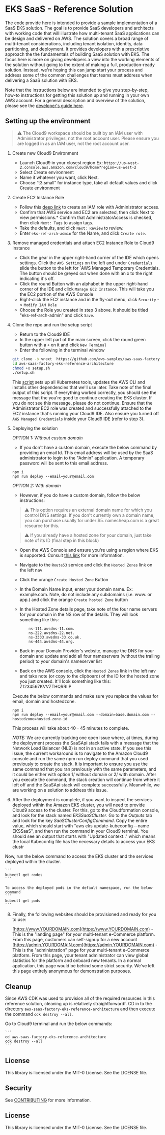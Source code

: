 # EKS SaaS - Reference Solution

The code provide here is intended to provide a sample implementation of a SaaS EKS solution. The goal is to provide SaaS developers and architects with working code that will illustrate how multi-tenant SaaS applications can be design and delivered on AWS. The solution covers a broad range of multi-tenant considerations, including tenant isolation, identity, data partitioning, and deployment. It provides developers with a prescriptive approach the the fundamentals of building SaaS solution with EKS. The focus here is more on giving developers a view into the working elements of the solution without going to the extent of making a full, production-ready solution. Instead, we're hoping this can jump start your process and address some of the common challenges that teams must address when delivering a SaaS solution with EKS.

Note that the instructions below are intended to give you step-by-step, how-to instructions for getting this solution up and running in your own AWS account. For a general description and overview of the solution, please see the [developer's guide here](GUIDE.md).

## Setting up the environment

> :warning: The Cloud9 workspace should be built by an IAM user with Administrator privileges, not the root account user. Please ensure you are logged in as an IAM user, not the root account user.

1. Create new Cloud9 Environment
    * Launch Cloud9 in your closest region Ex: `https://us-west-2.console.aws.amazon.com/cloud9/home?region=us-west-2`
    * Select Create environment
    * Name it whatever you want, click Next.
    * Choose “t3.small” for instance type, take all default values and click Create environment
2. Create EC2 Instance Role
    * Follow this [deep link](https://console.aws.amazon.com/iam/home#/roles$new?step=review&commonUseCase=EC2%2BEC2&selectedUseCase=EC2&policies=arn:aws:iam::aws:policy%2FAdministratorAccess) to create an IAM role with Administrator access.
    * Confirm that AWS service and EC2 are selected, then click Next to view permissions.* Confirm that AdministratorAccess is checked, then click `Next: Tags` to assign tags.
    * Take the defaults, and click `Next: Review` to review.
    * Enter `eks-ref-arch-admin` for the Name, and click `Create role`.
3. Remove managed credentials and attach EC2 Instance Role to Cloud9 Instance
    * Click the gear in the upper right-hand corner of the IDE which opens settings. Click the `AWS Settings` on the left and under `Credentials` slide the button to the left for `AWS Managed Temporary Credentials. The button should be greyed out when done with an x to the right indicating it's off.
    * Click the round Button with an alphabet in the upper right-hand corner of the IDE and click `Manage EC2 Instance`. This will take you the EC2 portion of the AWS Console
    * Right-click the EC2 instance and in the fly-out menu, click `Security` -> `Modify IAM Role`
    * Choose the Role you created in step 3 above. It should be titled "eks-ref-arch-admin" and click `Save`.
4. Clone the repo and run the setup script
    * Return to the Cloud9 IDE
    * In the upper left part of the main screen, click the round green button with a `+` on it and click `New Terminal`
    * Enter the following in the terminal window

    ```bash
    git clone -b vnext  https://github.com/aws-samples/aws-saas-factory-eks-reference-architecture
    cd aws-saas-factory-eks-reference-architecture
    chmod +x setup.sh
    ./setup.sh
   ```

   This [script](./setup.sh) sets up all Kubernetes tools, updates the AWS CLI and installs other dependencies that we'll use later. Take note of the final output of this script. If everything worked correctly, you should see the message that the you're good to continue creating the EKS cluster. If you do not see this message, please do not continue. Ensure that the Administrator EC2 role was created and successfully attached to the EC2 instance that's running your Cloud9 IDE. Also ensure you turned off `AWS Managed Credentials` inside your Cloud9 IDE (refer to step 3).


5. Deploying the solution

    *OPTION 1: Without custom domain*
    * If you don't have a custom domain, execute the below command by providing an email Id. This email address will be used by the SaaS administrator to login to the "Admin" application. A temporary password will be sent to this email address.

    ```
    npm i
    npm run deploy --email=your@email.com
    ```

    *OPTION 2: With domain*
    * However, if you do have a custom domain, follow the below instructions:

    > :warning: This option requires an external domain name for which you control DNS settings. If you don't currently own a domain name, you can purchase usually for under $5. namecheap.com is a great resource for this.

    > :warning: If you already have a hosted zone for your domain, just take note of its ID (final step in this block)

    * Open the AWS Console and ensure you're using a region where EKS is supported. Consult [this link](https://aws.amazon.com/about-aws/global-infrastructure/regional-product-services/) for more information.
    * Navigate to the `Route53` service and click the `Hosted Zones` link on the left nav
    * Click the orange `Create Hosted Zone` Button
    * In the Domain Name input, enter your domain name. Ex: example.com. Note, do not include any subdomains (i.e. www. or app.) and click the orange `Create hosted Zone` button
    * In the Hosted Zone details page, take note of the four name servers for your domain in the NS row of the details. They will look something like this:

        ```code
            ns-111.awsdns-11.com.
            ns-222.awsdns-22.net.
            ns-3333.awsdns-33.co.uk.
            ns-444.awsdns-44.org.
        ```

    * Back in your Domain Provider's website, manage the DNS for your domain and update and add all four nameservers (without the trailing period) to your domain's nameserver list
    * Back on the AWS console, click the `Hosted Zones` link in the left nav and take note (or copy to the clipboard) of the ID for the hosted zone you just created. It'll look something like this: Z1234567KVVZTHQRRIIP

    Execute the below commands and make sure you replace the values for email, domain and hostedzone.

    ```
    npm i
    npm run deploy --email=your@email.com --domain=base.domain.com --hostedzone=hosted-zone-id
    ```

    This process will take about 40 - 45 minutes to complete.

    *NOTE:* We are currently tracking one open issue where, at times, during the deployment process the SaaSApi stack fails with a message that the Network Load Balancer (NLB) is not in an active state. If you see this issue, the current workaround is to navigate to the Amazon Cloud9 console and run the same npm run deploy command that you used previously to create the stack. It is important to ensure you use the same command that you ran previously with the same parameters, and it could be either with option 1/ without domain or 2/ with domain. After you execute the command, the stack creation will continue from where it left off and the SaaSApi stack will complete successfully. Meanwhile, we are working on a solution to address this issue.

8. After the deployment is complete, if you want to inspect the services deployed within the Amazon EKS cluster, you  will need to provide Cloud9 access to the cluster. For this, go to the Cloudformation console, and look for the stack named *EKSSaaSCluster*. Go to the *Outputs* tab and look for the key *SaaSClusterConfigCommand*. Copy the entire value, which should start with "aws eks update-kubeconfig --name EKSSaaS", and then run the command in your Cloud9 terminal. You should see an output that starts with "Updated context.." which means the local Kubeconfig file has the necessary details  to access your EKS clustr

Now, run the below command to access the EKS cluster and the services deployed within the cluster.

    ```
    kubectl get nodes
    ```

    To access the deployed pods in the default namespace, run the below command
    ```
    kubectl get pods
    ```

8. Finally, the following websites should be provisioned and ready for you to use:

    [https://www.YOURDOMAIN.com](https://www.YOURDOMAIN.com) - This is the "landing page" for your multi-tenant e-Commerce platform. From this page, customers can self-signup for a new account
    [https://admin.YOURDOMAIN.com](https://admin.YOURDOMAIN.com) - This is the "administration" page for your multi-tenant e-Commerce platform. From this page, your tenant administrator can view global statistics for the platform and onboard new tenants. In a normal application, this page would be behind some strict security. We've left this page entirely anonymous for demonstration purposes.

## Cleanup

Since AWS CDK was used to provision all of the required resources in this reference solution, cleaning up is relatively straightforwardf. CD in to the directory `aws-saas-factory-eks-reference-architecture` and then execute the command `cdk destroy --all`. 

Go to Cloud9 terminal and run the below commands:

    ```
    cd aws-saas-factory-eks-reference-architecture
    cdk destroy --all
    ```

## License

This library is licensed under the MIT-0 License. See the LICENSE file.
## Security

See [CONTRIBUTING](CONTRIBUTING.md#security-issue-notifications) for more information.

## License

This library is licensed under the MIT-0 License. See the LICENSE file.

